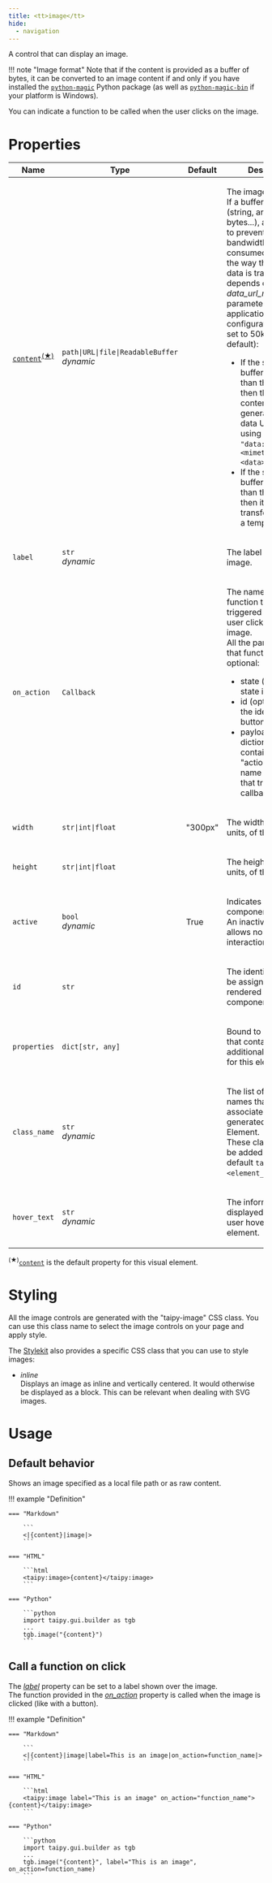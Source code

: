 ```yaml
---
title: <tt>image</tt>
hide:
  - navigation
---
```


<!-- Category: controls -->
A control that can display an image.

!!! note "Image format"
    Note that if the content is provided as a buffer of bytes, it can be converted
    to an image content if and only if you have installed the
    [`python-magic`](https://pypi.org/project/python-magic/) Python package (as well
    as [`python-magic-bin`](https://pypi.org/project/python-magic-bin/) if your
    platform is Windows).

You can indicate a function to be called when the user clicks on the image.

# Properties


<table>
<thead>
    <tr>
    <th>Name</th>
    <th>Type</th>
    <th>Default</th>
    <th>Description</th>
    </tr>
</thead>
<tbody>
<tr>
<td nowrap><code id="p-content"><u><bold>content</bold></u></code><sup><a href="#dv">(&#9733;)</a></sup></td>
<td><code>path|URL|file|ReadableBuffer</code><br/><i>dynamic</i></td>
<td nowrap></td>
<td><p>The image source.<br/>If a buffer is provided (string, array of bytes...), and in order to prevent the bandwidth to be consumed too much, the way the image data is transferred depends on the <i>data_url_max_size</i> parameter of the application configuration (which is set to 50kB by default):
<ul>
<li>If the size of the buffer is smaller than this setting, then the raw content is generated as a
  data URL, encoded using base64 (i.e. <code>"data:&lt;mimetype&gt;;base64,&lt;data&gt;"</code>).</li>
<li>If the size of the buffer is greater than this setting, then it is transferred through a temporary
  file.</li>
</ul></p></td>
</tr>
<tr>
<td nowrap><code id="p-label">label</code></td>
<td><code>str</code><br/><i>dynamic</i></td>
<td nowrap></td>
<td><p>The label for this image.</p></td>
</tr>
<tr>
<td nowrap><code id="p-on_action">on_action</code></td>
<td><code>Callback</code></td>
<td nowrap></td>
<td><p>The name of a function that is triggered when the user clicks on the image.<br/>All the parameters of that function are optional:
<ul>
<li>state (<code>State^</code>): the state instance.</li>
<li>id (optional[str]): the identifier of the button.</li>
<li>payload (dict): a dictionary that contains the key "action" set to the name of the action that triggered this callback.</li>
</ul></p></td>
</tr>
<tr>
<td nowrap><code id="p-width">width</code></td>
<td><code>str|int|float</code></td>
<td nowrap>"300px"</td>
<td><p>The width, in CSS units, of this element.</p></td>
</tr>
<tr>
<td nowrap><code id="p-height">height</code></td>
<td><code>str|int|float</code></td>
<td nowrap></td>
<td><p>The height, in CSS units, of this element.</p></td>
</tr>
<tr>
<td nowrap><code id="p-active">active</code></td>
<td><code>bool</code><br/><i>dynamic</i></td>
<td nowrap>True</td>
<td><p>Indicates if this component is active.<br/>An inactive component allows no user interaction.</p></td>
</tr>
<tr>
<td nowrap><code id="p-id">id</code></td>
<td><code>str</code></td>
<td nowrap></td>
<td><p>The identifier that will be assigned to the rendered HTML component.</p></td>
</tr>
<tr>
<td nowrap><code id="p-properties">properties</code></td>
<td><code>dict[str, any]</code></td>
<td nowrap></td>
<td><p>Bound to a dictionary that contains additional properties for this element.</p></td>
</tr>
<tr>
<td nowrap><code id="p-class_name">class_name</code></td>
<td><code>str</code><br/><i>dynamic</i></td>
<td nowrap></td>
<td><p>The list of CSS class names that will be associated with the generated HTML Element.<br/>These class names will be added to the default <code>taipy-&lt;element_type&gt;</code>.</p></td>
</tr>
<tr>
<td nowrap><code id="p-hover_text">hover_text</code></td>
<td><code>str</code><br/><i>dynamic</i></td>
<td nowrap></td>
<td><p>The information that is displayed when the user hovers over this element.</p></td>
</tr>
  </tbody>
</table>

<p><sup id="dv">(&#9733;)</sup><a href="#p-content" title="Jump to the default property documentation."><code>content</code></a> is the default property for this visual element.</p>

# Styling

All the image controls are generated with the "taipy-image" CSS class. You can use this class
name to select the image controls on your page and apply style.

The [Stylekit](../styling/stylekit.md) also provides a specific CSS class that you can use to style
images:

- *inline*<br/>
  Displays an image as inline and vertically centered. It would otherwise be displayed as a block.
  This can be relevant when dealing with SVG images.

# Usage

## Default behavior

Shows an image specified as a local file path or as raw content.

!!! example "Definition"

    === "Markdown"

        ```
        <|{content}|image|>
        ```

    === "HTML"

        ```html
        <taipy:image>{content}</taipy:image>
        ```

    === "Python"

        ```python
        import taipy.gui.builder as tgb
        ...
        tgb.image("{content}")
        ```

## Call a function on click

The [*label*](#p-label) property can be set to a label shown over the image.<br/>
The function provided in the [*on_action*](#p-on_action) property is called when the image is
clicked (like with a button).

!!! example "Definition"

    === "Markdown"

        ```
        <|{content}|image|label=This is an image|on_action=function_name|>
        ```

    === "HTML"

        ```html
        <taipy:image label="This is an image" on_action="function_name">{content}</taipy:image>
        ```

    === "Python"

        ```python
        import taipy.gui.builder as tgb
        ...
        tgb.image("{content}", label="This is an image", on_action=function_name)
        ```
